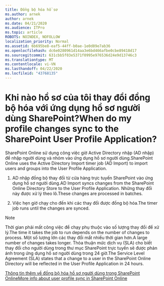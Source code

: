 ```yaml
---
title: Đồng bộ hóa hồ sơ
ms.author: arnek
author: arnek
ms.date: 04/21/2020
ms.audience: ITPro
ms.topic: article
ROBOTS: NOINDEX, NOFOLLOW
localization_priority: Normal
ms.assetid: 6b695be8-eaf5-44ff-b0ae-1e0d89e7ab36
ms.openlocfilehash: dc6e0280961d14aa3e6bd466afbe0cbe89418d17
ms.sourcegitcommit: 631cbb5f03e5371f0995e976536d24e9d13746c3
ms.translationtype: MT
ms.contentlocale: vi-VN
ms.lasthandoff: 04/22/2020
ms.locfileid: "43768135"
---
```

# <a name="when-do-my-profile-changes-sync-to-the-sharepoint-user-profile-application"></a><span data-ttu-id="a6cbf-102">Khi nào hồ sơ của tôi thay đổi đồng bộ hóa với ứng dụng hồ sơ người dùng SharePoint?</span><span class="sxs-lookup"><span data-stu-id="a6cbf-102">When do my profile changes sync to the SharePoint User Profile Application?</span></span>

<span data-ttu-id="a6cbf-103">SharePoint Online sử dụng công việc giờ Active Directory nhập (AD nhập) để nhập người dùng và nhóm vào ứng dụng hồ sơ người dùng.</span><span class="sxs-lookup"><span data-stu-id="a6cbf-103">SharePoint Online uses the Active Directory Import timer job (AD Import) to import users and groups into the User Profile Application.</span></span> 
  
1. <span data-ttu-id="a6cbf-104">AD nhập đồng bộ thay đổi từ cửa hàng trực tuyến SharePoint vào ứng dụng hồ sơ người dùng.</span><span class="sxs-lookup"><span data-stu-id="a6cbf-104">AD Import syncs changes from the SharePoint Online Directory Store to the User Profile Application.</span></span> <span data-ttu-id="a6cbf-105">Những thay đổi này được xử lý theo lô.</span><span class="sxs-lookup"><span data-stu-id="a6cbf-105">These changes are processed in batches.</span></span>
    
2. <span data-ttu-id="a6cbf-106">Việc hẹn giờ chạy cho đến khi các thay đổi được đồng bộ hóa.</span><span class="sxs-lookup"><span data-stu-id="a6cbf-106">The timer job runs until the changes are synced.</span></span>
    
> [!NOTE]
> <span data-ttu-id="a6cbf-107">Thời gian phải mất công việc để chạy phụ thuộc vào số lượng thay đổi để xử lý.</span><span class="sxs-lookup"><span data-stu-id="a6cbf-107">The time it takes the job to run depends on the number of changes to process.</span></span> <span data-ttu-id="a6cbf-108">Một số lượng lớn các thay đổi mất nhiều thời gian hơn.</span><span class="sxs-lookup"><span data-stu-id="a6cbf-108">A large number of changes takes longer.</span></span> <span data-ttu-id="a6cbf-109">Thỏa thuận mức dịch vụ (SLA) cho biết thay đổi cho người dùng trong thư mục SharePoint trực tuyến sẽ được phản ánh trong ứng dụng hồ sơ người dùng trong 24 giờ.</span><span class="sxs-lookup"><span data-stu-id="a6cbf-109">The Service Level Agreement (SLA) states that a change to a user in the SharePoint Online Directory will be reflected in the User Profile Application in 24 hours.</span></span> 
  
[<span data-ttu-id="a6cbf-110">Thông tin thêm về đồng bộ hóa hồ sơ người dùng trong SharePoint Online</span><span class="sxs-lookup"><span data-stu-id="a6cbf-110">More info about user profile sync in SharePoint Online</span></span>](https://go.microsoft.com/fwlink/?linkid=875671)
  

